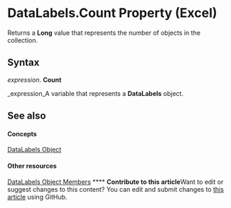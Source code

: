 
# DataLabels.Count Property (Excel)

Returns a  **Long** value that represents the number of objects in the collection.


## Syntax

 _expression_. **Count**

 _expression_A variable that represents a  **DataLabels** object.


## See also


#### Concepts


 [DataLabels Object](3d79271e-c702-e785-6984-d838d060a8c5.md)
#### Other resources


 [DataLabels Object Members](3c9d909d-d090-b6ed-8a28-ba62c3459044.md)
****   **Contribute to this article**Want to edit or suggest changes to this content? You can edit and submit changes to  [this article](https://github.com/jhershey00/VBA_Excel_Test/OpenXMLCon/articles/4838836f-d1b6-cdb5-47bf-0c7314d9d622.md) using GitHub.

